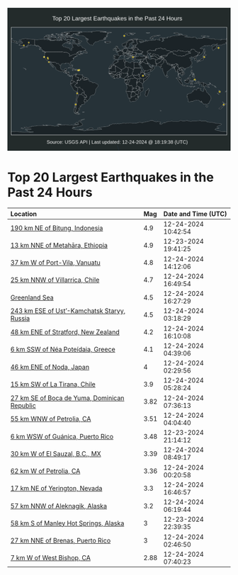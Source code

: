 ![Map](./map.png)

# Top 20 Largest Earthquakes in the Past 24 Hours

| Location | Mag | Date and Time (UTC) |
|:---|:---|:---|
| [190 km NE of Bitung, Indonesia](https://earthquake.usgs.gov/earthquakes/eventpage/us6000pffj) | 4.9 | 12-24-2024 10:42:54 |
| [13 km NNE of Metahāra, Ethiopia](https://earthquake.usgs.gov/earthquakes/eventpage/us6000pfc3) | 4.9 | 12-23-2024 19:41:25 |
| [37 km W of Port-Vila, Vanuatu](https://earthquake.usgs.gov/earthquakes/eventpage/us6000pfg0) | 4.8 | 12-24-2024 14:12:06 |
| [25 km NNW of Villarrica, Chile](https://earthquake.usgs.gov/earthquakes/eventpage/us6000pfgw) | 4.7 | 12-24-2024 16:49:54 |
| [Greenland Sea](https://earthquake.usgs.gov/earthquakes/eventpage/us6000pfgr) | 4.5 | 12-24-2024 16:27:29 |
| [243 km ESE of Ust’-Kamchatsk Staryy, Russia](https://earthquake.usgs.gov/earthquakes/eventpage/us6000pfea) | 4.5 | 12-24-2024 03:18:29 |
| [48 km ENE of Stratford, New Zealand](https://earthquake.usgs.gov/earthquakes/eventpage/us6000pfgm) | 4.2 | 12-24-2024 16:10:08 |
| [6 km SSW of Néa Poteídaia, Greece](https://earthquake.usgs.gov/earthquakes/eventpage/us6000pfeh) | 4.1 | 12-24-2024 04:39:06 |
| [46 km ENE of Noda, Japan](https://earthquake.usgs.gov/earthquakes/eventpage/us6000pfe4) | 4 | 12-24-2024 02:29:56 |
| [15 km SW of La Tirana, Chile](https://earthquake.usgs.gov/earthquakes/eventpage/us6000pfek) | 3.9 | 12-24-2024 05:28:24 |
| [27 km SE of Boca de Yuma, Dominican Republic](https://earthquake.usgs.gov/earthquakes/eventpage/pr2024359000) | 3.82 | 12-24-2024 07:36:13 |
| [55 km WNW of Petrolia, CA](https://earthquake.usgs.gov/earthquakes/eventpage/nc75107241) | 3.51 | 12-24-2024 04:04:40 |
| [6 km WSW of Guánica, Puerto Rico](https://earthquake.usgs.gov/earthquakes/eventpage/pr2024358001) | 3.48 | 12-23-2024 21:14:12 |
| [30 km W of El Sauzal, B.C., MX](https://earthquake.usgs.gov/earthquakes/eventpage/ci40827943) | 3.39 | 12-24-2024 08:49:17 |
| [62 km W of Petrolia, CA](https://earthquake.usgs.gov/earthquakes/eventpage/nc75107171) | 3.36 | 12-24-2024 00:20:58 |
| [17 km NE of Yerington, Nevada](https://earthquake.usgs.gov/earthquakes/eventpage/nn00890496) | 3.3 | 12-24-2024 16:46:57 |
| [57 km NNW of Aleknagik, Alaska](https://earthquake.usgs.gov/earthquakes/eventpage/ak024ghtmcx5) | 3.2 | 12-24-2024 06:19:44 |
| [58 km S of Manley Hot Springs, Alaska](https://earthquake.usgs.gov/earthquakes/eventpage/ak024ggfq7sn) | 3 | 12-23-2024 22:39:35 |
| [27 km NNE of Brenas, Puerto Rico](https://earthquake.usgs.gov/earthquakes/eventpage/pr71469248) | 3 | 12-24-2024 02:46:50 |
| [7 km W of West Bishop, CA](https://earthquake.usgs.gov/earthquakes/eventpage/nc75107286) | 2.88 | 12-24-2024 07:40:23 |
